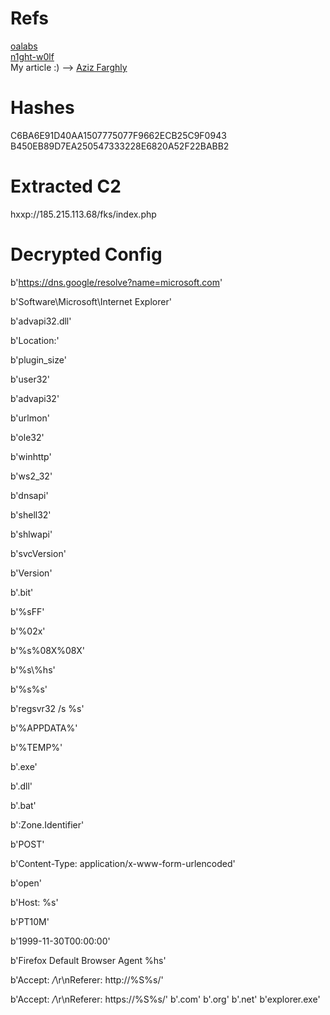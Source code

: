 # Refs
[oalabs](https://research.openanalysis.net/smoke/smokeloader/loader/config/yara/triage/2022/08/25/smokeloader.html)\
[n1ght-w0lf](https://n1ght-w0lf.github.io/malware%20analysis/smokeloader/)\
My article :) --> [Aziz Farghly](https://farghlymal.github.io/SmokeLoader-Analysis/)

# Hashes
C6BA6E91D40AA1507775077F9662ECB25C9F0943\
B450EB89D7EA250547333228E6820A52F22BABB2

# Extracted C2
hxxp://185.215.113.68/fks/index.php
# Decrypted Config

b'https://dns.google/resolve?name=microsoft.com'

b'Software\\Microsoft\\Internet Explorer'

b'advapi32.dll'

b'Location:'

b'plugin_size'

b'user32'

b'advapi32'

b'urlmon'

b'ole32'

b'winhttp'

b'ws2_32'

b'dnsapi'

b'shell32'

b'shlwapi'

b'svcVersion'

b'Version'

b'.bit'

b'%sFF'

b'%02x'

b'%s%08X%08X'

b'%s\\%hs'

b'%s%s'

b'regsvr32 /s %s'

b'%APPDATA%'

b'%TEMP%'

b'.exe'

b'.dll'

b'.bat'

b':Zone.Identifier'

b'POST'

b'Content-Type: application/x-www-form-urlencoded'

b'open'

b'Host: %s'

b'PT10M'

b'1999-11-30T00:00:00'

b'Firefox Default Browser Agent %hs'

b'Accept: */*\r\nReferer: http://%S%s/'

b'Accept: */*\r\nReferer: https://%S%s/'
b'.com'
b'.org'
b'.net'
b'explorer.exe'
